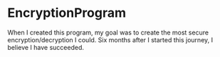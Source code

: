 # EncryptionProgram
When I created this program, my goal was to create the most secure encryption/decryption I could.
Six months after I started this journey, I believe I have succeeded.
